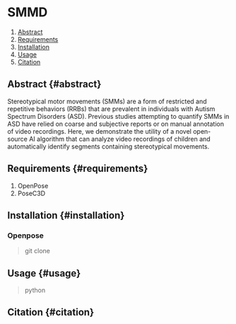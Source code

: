 <!-- TOC -->

# SMMD

1. [Abstract](#abstract)
2. [Requirements](#requirements)
3. [Installation](#installation)
4. [Usage](#usage)
5. [Citation](#citation)

## Abstract {#abstract}
Stereotypical motor movements (SMMs) are a form of restricted and repetitive behaviors (RRBs) that are prevalent in individuals with Autism Spectrum Disorders (ASD). Previous studies attempting to quantify SMMs in ASD have relied on coarse and subjective reports or on manual annotation of video recordings. Here, we demonstrate the utility of a novel open-source AI algorithm that can analyze video recordings of children and automatically identify segments containing stereotypical movements.

## Requirements {#requirements}
1. OpenPose
2. PoseC3D

## Installation {#installation}

### Openpose
> git clone


## Usage {#usage}
> python 

## Citation {#citation}
